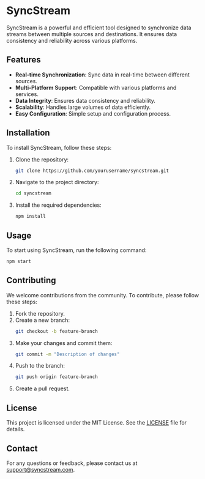 # SyncStream

SyncStream is a powerful and efficient tool designed to synchronize data streams between multiple sources and destinations. It ensures data consistency and reliability across various platforms.

## Features

- **Real-time Synchronization**: Sync data in real-time between different sources.
- **Multi-Platform Support**: Compatible with various platforms and services.
- **Data Integrity**: Ensures data consistency and reliability.
- **Scalability**: Handles large volumes of data efficiently.
- **Easy Configuration**: Simple setup and configuration process.

## Installation

To install SyncStream, follow these steps:

1. Clone the repository:
    ```bash
    git clone https://github.com/yourusername/syncstream.git
    ```
2. Navigate to the project directory:
    ```bash
    cd syncstream
    ```
3. Install the required dependencies:
    ```bash
    npm install
    ```

## Usage

To start using SyncStream, run the following command:
```bash
npm start
```

## Contributing

We welcome contributions from the community. To contribute, please follow these steps:

1. Fork the repository.
2. Create a new branch:
    ```bash
    git checkout -b feature-branch
    ```
3. Make your changes and commit them:
    ```bash
    git commit -m "Description of changes"
    ```
4. Push to the branch:
    ```bash
    git push origin feature-branch
    ```
5. Create a pull request.

## License

This project is licensed under the MIT License. See the [LICENSE](LICENSE) file for details.

## Contact

For any questions or feedback, please contact us at support@syncstream.com.
